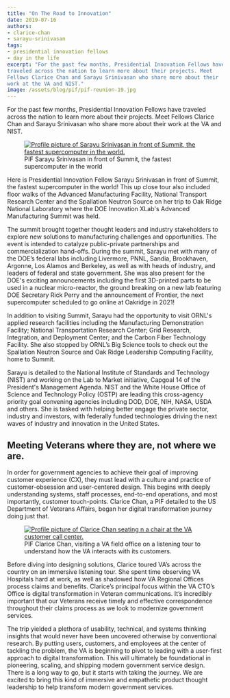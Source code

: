 ```yaml
---
title: "On The Road to Innovation"
date: 2019-07-16
authors:
- clarice-chan
- sarayu-srinivasan
tags:
- presidential innovation fellows
- day in the life
excerpt: "For the past few months, Presidential Innovation Fellows have
traveled across the nation to learn more about their projects. Meet
Fellows Clarice Chan and Sarayu Srinivasan who share more about their
work at the VA and NIST."
image: /assets/blog/pif/pif-reunion-19.jpg
---
```


For the past few months, Presidential Innovation Fellows have traveled
across the nation to learn more about their projects. Meet Fellows
Clarice Chan and Sarayu Srinivasan who share more about their work at
the VA and NIST.

<figure>
  <a href="{{site.baseurl}}/assets/blog/pif/pif-sarayu-srinivasan.jpg">
    <img src="{{site.baseurl}}/assets/blog/pif/pif-sarayu-srinivasan.jpg" alt="Profile picture of Sarayu Srinivasan in front of Summit, the fastest supercomputer in the world."/>
  </a>
  <figcaption>PIF Sarayu Srinivasan in front of Summit, the fastest supercomputer in the world</figcaption>
</figure>

Here is Presidential Innovation Fellow Sarayu Srinivasan in front of
Summit, the fastest supercomputer in the world! This up close tour also
included floor walks of the Advanced Manufacturing Facility, National
Transport Research Center and the Spallation Neutron Source on her trip
to Oak Ridge National Laboratory where the DOE Innovation XLab's
Advanced Manufacturing Summit was held.

The summit brought together thought leaders and industry stakeholders to
explore new solutions to manufacturing challenges and opportunities. The
event is intended to catalyze public-private partnerships and
commercialization hand-offs. During the summit, Sarayu met with many of
the DOE’s federal labs including Livermore, PNNL, Sandia, Brookhaven,
Argonne, Los Alamos and Berkeley, as well as with heads of industry, and
leaders of federal and state government. She was also present for the
DOE's exciting announcements including the first 3D-printed parts to be
used in a nuclear micro-reactor, the ground breaking on a new lab
featuring DOE Secretary Rick Perry and the announcement of Frontier, the
next supercomputer scheduled to go online at Oakridge in 2021!

In addition to visiting Summit, Sarayu had the opportunity to visit
ORNL's applied research facilities including the Manufacturing
Demonstration Facility; National Transportation Research Center; Grid
Research, Integration, and Deployment Center; and the Carbon Fiber
Technology Facility. She also stopped by ORNL’s Big Science tools to
check out the Spallation Neutron Source and Oak Ridge Leadership
Computing Facility, home to Summit.

Sarayu is detailed to the National Institute of Standards and Technology
(NIST) and working on the Lab to Market initiative, Capgoal 14 of the
President's Management Agenda. NIST and the White House Office of
Science and Technology Policy (OSTP) are leading this cross-agency
priority goal convening agencies including DOD, DOE, NIH, NASA, USDA and
others. She is tasked with helping better engage the private sector,
industry and investors, with federally funded technologies driving the
next waves of industry and innovation in the United States.

## Meeting Veterans where they are, not where we are.

In order for government agencies to achieve their goal of improving
customer experience (CX), they must lead with a culture and practice of
customer-obsession and user-centered design. This begins with deeply
understanding systems, staff processes, end-to-end operations, and most
importantly, customer touch-points. Clarice Chan, a PIF detailed to the
US Department of Veterans Affairs, began her digital transformation
journey doing just that.

<figure>
  <a href="{{site.baseurl}}/assets/blog/pif/pif-clarice-chan.jpg">
    <img src="{{site.baseurl}}/assets/blog/pif/pif-clarice-chan.jpg" alt="Profile picture of Clarice Chan seating n a chair at the VA customer call center."/>
  </a>
  <figcaption>PIF Clarice Chan, visiting a VA field office on a
  listening tour to understand how the VA interacts with its customers.</figcaption>
</figure>

Before diving into designing solutions, Clarice toured VA’s across the
country on an immersive listening tour. She spent time observing VA
Hospitals hard at work, as well as shadowed how VA Regional Offices
process claims and benefits. Clarice’s principal focus within the VA
CTO’s Office is digital transformation in Veteran communications. It’s
incredibly important that our Veterans receive timely and effective
correspondence throughout their claims process as we look to modernize
government services.

The trip yielded a plethora of usability, technical, and systems
thinking insights that would never have been uncovered otherwise by
conventional research. By putting users, customers, and employees at the
center of tackling the problem, the VA is beginning to pivot to leading
with a user-first approach to digital transformation. This will
ultimately be foundational in pioneering, scaling, and shipping modern
government service design. There is a long way to go, but it starts with
taking the journey. We are excited to bring this kind of immersive and
empathetic product thought leadership to help transform modern
government services.

